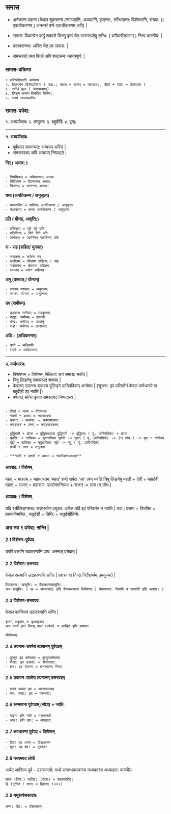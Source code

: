 ## समास

- अनेकानां पदानां (केवल सुबन्तानां (नामपदानि, अव्ययानि, कृदन्ता:, तत्धितान्त: विशेषणानि, संख्या: )) एकत्रीकरणम् ( अनन्तरं वर्ण-एकत्रीकरणम् अपि) |

- समास: विकल्पेन कर्तुं शक्यते किन्तु कृतं चेत् समस्तपदेषु सन्धि: ( वर्णैकत्रीकरणम् ) नित्यं करणीय: |

- परस्परान्वय: अस्ति चेत् एव समास: |
- समस्तपदे तथा विग्रहे अपि शब्दक्रम: महत्त्वपूर्ण: |

### समास-प्रक्रिया

    १ प्रातिपदिकानि अन्वेषय
    २. विकल्पेन विशेषप्रक्रिया ( उदा.: महान् + राजन् = महाराज:, दीर्घा + माला = दीर्घमाला )
    ३. सन्धिं कुरु ( यथाशक्यम्)
    ४. लिङ्ग-वचन-विभक्ति निर्णय:
    ५. चरमे समासप्राप्ति:

### समास-प्रभेदा:

१. अव्ययीभावः
२. तत्पुरुषः
३. बहुव्रीहिः
४. द्वन्द्वः

<hr />

**१. अव्ययीभावः**

- पूर्वपदम् सामान्यत: अव्ययम् अस्ति |
- समस्तपदम् अपि अव्ययम् निष्पद्यते |

**निर् ( अभाव: )**

```

- निर्मक्षिकम् = मक्षिकाणाम् अभावः
- निर्विघ्नम् = विघ्नानाम् अभावः
- निर्जनम् = जनानाम् अभाव:
```

**यथा (अनतिक्रम्य / अनुसृत्य)**

```
- यथाशक्ति = शक्तिम् अनतिक्रम्य / अनुसृत्य
- यथाबलम् = बलम् अनतिक्रम्य / अनुसृत्य
```

**प्रति ( वीप्सा, आवृत्ति:)**

```
- प्रतिगृहम् = गृहे गृहे प्रति
- प्रतिदिनम् = दिने दिने प्रति
- प्रत्येकम् = एकस्मिन् एकस्मिन् प्रति
```

**स - सह (सहित/ युगपत्)**

```
- सचक्रम् = चक्रेण सह
- सलीलम् = लीलया सहितम् / सह
- सचेतनम् = चेतनया सहितम्
- समलम् = मलेन सहितम्
```

**अनु (पश्चात् / योग्यम्)**

```
- रामस्य पश्चात् = अनुरामम्
- रूपस्य योग्यम् = अनुरूपम्
```

**उप (समीपम्)**

```
- कृष्णस्य समीपम् = उपकृष्णम्
- नद्या: समीपम् = उपनदि
- धेन्व: समीपम् = उपधेनु
- राज्ञ: समीपम् = उपराजम्
```

**अधि - (अधिकरणम्)**

```
- कवौ = अधिकवि
- राज्ये = अधिराज्यम्
```

<hr />

**२. कर्मधारय:**

- विशेषणम् + विशेष्यम् मिलित्वा अयं समास: भवति |
- त्रिषु लिङ्गेषु समस्तपदं शक्यम् |
- केवलम् उपान्त्य शब्दस्य पुंलिङ्ग प्रातिपदिकम् अन्वेषय | (सूचना: इदं परिवर्तनं केवलं कर्मधारये वा बहुव्रीहौ एव भवति |)
- पश्चात् सन्धिं कृत्वा समस्तपदं निष्पद्यस्व |

```

- दीर्घा + माला = दीर्घमाला
- नवमी + कक्ष्या = नवमकक्ष्या
- उन्नत: + बालक: = उन्नतबालक:
- भयङ्करं + वनम् = भयङ्करवनम्

- बुद्धिमती + छात्रा = बुद्धिमच्छात्रा बुद्धिमती -> बुद्धिमत् ( पुं. प्रातिपदिकं) + छात्रा
- युवति: + नायिका = युवनायिका युवति -> युवन् ( पुं. प्रातिपदिकं) -> (न् लोप:) -> युव + नायिका
- मृद्वी + बालिका = मृदुबालिका मृद्वी -> मृदु ( पुं. प्रातिपदिकं)
- तन्वी + लता = तनुलता

- **नवमी + दशमी + कक्ष्या = नवमीदशमकक्ष्या**
```

#### अपवाद: / विशेषम्

महत् + भारतम् = महाभारतम् 'महत्' शब्दे सर्वदा 'आ' त्वम् भवति त्रिषु लिङ्गेषु
महती + देवी = महादेवी
महान् + राजन् = महाराज: उपरोक्तनियम: + राजन् -> राज (न् लोप:)

#### अपवाद: / विशेषम्

यदि स्त्रीलिङ्गशब्द: संज्ञारूपेण प्रयुक्त: अस्ति तर्हि इदं परिवर्तनं न भवति |
उदा.: प्रथमा + विभक्ति = प्रथमाविभक्ति , चतुर्दशी + तिथि: = चतुर्दशीतिथि:

### अत्र नव ९ प्रभेदा: सन्ति |

#### 2.1 विशेषण-पूर्वपद

उपरि दत्तानि उदाहरणानि प्राय: अस्मात् प्रभेदात् |

#### 2.2 विशेषण-उत्तरपद

केवल अल्पानि उदाहरणानि सन्ति | प्रशंसा वा निन्दा निर्देशार्थम् उपयुज्यते |


```
वैयाकरण: खसूचि: = वैयाकरणखसूचि:
अत्र खसूचि: ( ख = आकाशम्) इति वैयाकरणस्य विशेषणम् | वैयाकरण: किमपि न जानाति इति आशय: |
```

#### 2.3 विशेषण-उभयपद

केवल कानिचन उदाहरणानि सन्ति |

```
कृतम् अकृतम् = कृताकृतम्
अत्र कार्यं कृतं किन्तु फलं (ध्येयं) न साधितं इति आशय:

शीतोष्णम् 
```


#### 2.4 उपमान-उपमेय उपमानम् पूर्वपदम् 

```
- कुसुमं इव कोमलम् = कुसुमकोमलम्
- शैला: इव उन्नता: = शैलोन्नता:
- घन: इव श्यामम् = घनश्यामम् मित्रम्
```

#### 2.5 उपमान-उपमेय उपमानम् उत्तरपदम्

```
- चरणं कमलं इव = चरणकमलम्
- नर: व्याघ्र: इव = नरव्याघ्र:
```

#### 2.6 सम्भावना पूर्वपदम् (संज्ञा) + जाति:

```
- गङ्गा इति नदी = गङ्गानदी
- आम्र: इति वृक्ष: = आम्रवृक्ष:
```

#### 2.7 अवधारणा पूर्वपद + विशेष्यम्

```
- विद्या एव धनम् = विद्याधनम्
- गुरु: एव देव: = गुरुदेव:
```

#### 2.8 मध्यमपद लोपी

अर्थम् आश्रित्य पूर्व - उत्तरपदयो: मध्ये सम्बन्धकल्पनाय मध्यपदस्य अध्याहार: करणीय:

```
शाक (प्रिय:) पार्थिव: (राजा) = शाकपार्थिव:
द्वि (गुणितं ) शतम् = द्विशतम् (२००)
```

#### 2.9 मयूरव्यंसकादय:

```
अन्य: देश: = देशान्तरम् 
``` 
